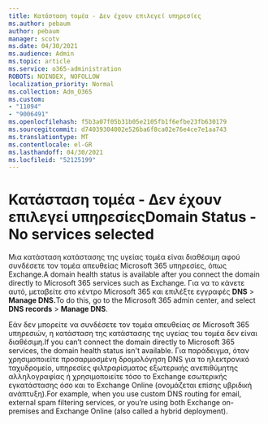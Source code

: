 ```yaml
---
title: Κατάσταση τομέα - Δεν έχουν επιλεγεί υπηρεσίες
ms.author: pebaum
author: pebaum
manager: scotv
ms.date: 04/30/2021
ms.audience: Admin
ms.topic: article
ms.service: o365-administration
ROBOTS: NOINDEX, NOFOLLOW
localization_priority: Normal
ms.collection: Adm_O365
ms.custom:
- "11094"
- "9006491"
ms.openlocfilehash: f5b3a07f05b31b05e2105fb1f6efbe23fb630179
ms.sourcegitcommit: d74039304002e526ba6f8ca02e76e4ce7e1aa743
ms.translationtype: MT
ms.contentlocale: el-GR
ms.lasthandoff: 04/30/2021
ms.locfileid: "52125199"
---
```

# <a name="domain-status---no-services-selected"></a><span data-ttu-id="a17dc-102">Κατάσταση τομέα - Δεν έχουν επιλεγεί υπηρεσίες</span><span class="sxs-lookup"><span data-stu-id="a17dc-102">Domain Status - No services selected</span></span>

<span data-ttu-id="a17dc-103">Μια κατάσταση κατάστασης της υγείας τομέα είναι διαθέσιμη αφού συνδέσετε τον τομέα απευθείας Microsoft 365 υπηρεσίες, όπως Exchange.</span><span class="sxs-lookup"><span data-stu-id="a17dc-103">A domain health status is available after you connect the domain directly to Microsoft 365 services such as Exchange.</span></span> <span data-ttu-id="a17dc-104">Για να το κάνετε αυτό, μεταβείτε στο κέντρο Microsoft 365 και επιλέξτε εγγραφές **DNS**  >  **Manage DNS.**</span><span class="sxs-lookup"><span data-stu-id="a17dc-104">To do this, go to the Microsoft 365 admin center, and select **DNS records** > **Manage DNS**.</span></span>

<span data-ttu-id="a17dc-105">Εάν δεν μπορείτε να συνδέσετε τον τομέα απευθείας σε Microsoft 365 υπηρεσιών, η κατάσταση της κατάστασης της υγείας του τομέα δεν είναι διαθέσιμη.</span><span class="sxs-lookup"><span data-stu-id="a17dc-105">If you can’t connect the domain directly to Microsoft 365 services, the domain health status isn't available.</span></span> <span data-ttu-id="a17dc-106">Για παράδειγμα, όταν χρησιμοποιείτε προσαρμοσμένη δρομολόγηση DNS για το ηλεκτρονικό ταχυδρομείο, υπηρεσίες φιλτραρίσματος εξωτερικής ανεπιθύμητης αλληλογραφίας ή χρησιμοποιείτε τόσο το Exchange εσωτερικής εγκατάστασης όσο και το Exchange Online (ονομάζεται επίσης υβριδική ανάπτυξη).</span><span class="sxs-lookup"><span data-stu-id="a17dc-106">For example, when you use custom DNS routing for email, external spam filtering services, or you’re using both Exchange on-premises and Exchange Online (also called a hybrid deployment).</span></span>

